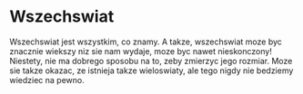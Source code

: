 # Wszechswiat

Wszechswiat jest wszystkim, co znamy. A takze, wszechswiat moze byc znacznie
wiekszy niz sie nam wydaje, moze byc nawet nieskonczony! Niestety, nie ma
dobrego sposobu na to, zeby zmierzyc jego rozmiar. Moze sie takze okazac, ze
istnieja takze wieloswiaty, ale tego nigdy nie bedziemy wiedziec na pewno.
